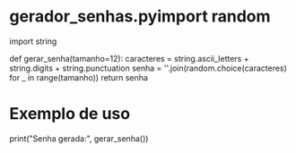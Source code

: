 # gerador_senhas.pyimport random
import string

def gerar_senha(tamanho=12):
    caracteres = string.ascii_letters + string.digits + string.punctuation
    senha = ''.join(random.choice(caracteres) for _ in range(tamanho))
    return senha

# Exemplo de uso
print("Senha gerada:", gerar_senha())

